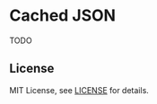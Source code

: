 Cached JSON
===========

TODO 

License
-------

MIT License, see [LICENSE](LICENSE.md) for details.
